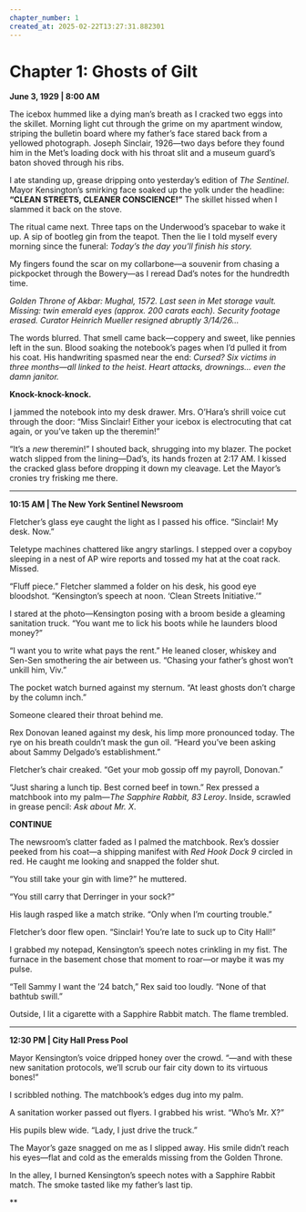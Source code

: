 ```yaml
---
chapter_number: 1
created_at: 2025-02-22T13:27:31.882301
---
```

# Chapter 1: Ghosts of Gilt  
**June 3, 1929 | 8:00 AM**  

The icebox hummed like a dying man’s breath as I cracked two eggs into the skillet. Morning light cut through the grime on my apartment window, striping the bulletin board where my father’s face stared back from a yellowed photograph. Joseph Sinclair, 1926—two days before they found him in the Met’s loading dock with his throat slit and a museum guard’s baton shoved through his ribs.  

I ate standing up, grease dripping onto yesterday’s edition of *The Sentinel*. Mayor Kensington’s smirking face soaked up the yolk under the headline: **“CLEAN STREETS, CLEANER CONSCIENCE!”** The skillet hissed when I slammed it back on the stove.  

The ritual came next. Three taps on the Underwood’s spacebar to wake it up. A sip of bootleg gin from the teapot. Then the lie I told myself every morning since the funeral: *Today’s the day you’ll finish his story.*  

My fingers found the scar on my collarbone—a souvenir from chasing a pickpocket through the Bowery—as I reread Dad’s notes for the hundredth time.  

*Golden Throne of Akbar: Mughal, 1572. Last seen in Met storage vault. Missing: twin emerald eyes (approx. 200 carats each). Security footage erased. Curator Heinrich Mueller resigned abruptly 3/14/26…*  

The words blurred. That smell came back—coppery and sweet, like pennies left in the sun. Blood soaking the notebook’s pages when I’d pulled it from his coat. His handwriting spasmed near the end: *Cursed? Six victims in three months—all linked to the heist. Heart attacks, drownings… even the damn janitor.*  

**Knock-knock-knock.**  

I jammed the notebook into my desk drawer. Mrs. O’Hara’s shrill voice cut through the door: “Miss Sinclair! Either your icebox is electrocuting that cat again, or you’ve taken up the theremin!”  

“It’s a *new* theremin!” I shouted back, shrugging into my blazer. The pocket watch slipped from the lining—Dad’s, its hands frozen at 2:17 AM. I kissed the cracked glass before dropping it down my cleavage. Let the Mayor’s cronies try frisking me there.  

---

**10:15 AM | The New York Sentinel Newsroom**  

Fletcher’s glass eye caught the light as I passed his office. “Sinclair! My desk. Now.”  

Teletype machines chattered like angry starlings. I stepped over a copyboy sleeping in a nest of AP wire reports and tossed my hat at the coat rack. Missed.  

“Fluff piece.” Fletcher slammed a folder on his desk, his good eye bloodshot. “Kensington’s speech at noon. ‘Clean Streets Initiative.’”  

I stared at the photo—Kensington posing with a broom beside a gleaming sanitation truck. “You want me to lick his boots while he launders blood money?”  

“I want you to write what pays the rent.” He leaned closer, whiskey and Sen-Sen smothering the air between us. “Chasing your father’s ghost won’t unkill him, Viv.”  

The pocket watch burned against my sternum. “At least ghosts don’t charge by the column inch.”  

Someone cleared their throat behind me.  

Rex Donovan leaned against my desk, his limp more pronounced today. The rye on his breath couldn’t mask the gun oil. “Heard you’ve been asking about Sammy Delgado’s establishment.”  

Fletcher’s chair creaked. “Get your mob gossip off my payroll, Donovan.”  

“Just sharing a lunch tip. Best corned beef in town.” Rex pressed a matchbook into my palm—*The Sapphire Rabbit, 83 Leroy*. Inside, scrawled in grease pencil: *Ask about Mr. X*.  

**CONTINUE**  

The newsroom’s clatter faded as I palmed the matchbook. Rex’s dossier peeked from his coat—a shipping manifest with *Red Hook Dock 9* circled in red. He caught me looking and snapped the folder shut.  

“You still take your gin with lime?” he muttered.  

“You still carry that Derringer in your sock?”  

His laugh rasped like a match strike. “Only when I’m courting trouble.”  

Fletcher’s door flew open. “Sinclair! You’re late to suck up to City Hall!”  

I grabbed my notepad, Kensington’s speech notes crinkling in my fist. The furnace in the basement chose that moment to roar—or maybe it was my pulse.  

“Tell Sammy I want the ’24 batch,” Rex said too loudly. “None of that bathtub swill.”  

Outside, I lit a cigarette with a Sapphire Rabbit match. The flame trembled.  

---

**12:30 PM | City Hall Press Pool**  

Mayor Kensington’s voice dripped honey over the crowd. “—and with these new sanitation protocols, we’ll scrub our fair city down to its virtuous bones!”  

I scribbled nothing. The matchbook’s edges dug into my palm.  

A sanitation worker passed out flyers. I grabbed his wrist. “Who’s Mr. X?”  

His pupils blew wide. “Lady, I just drive the truck.”  

The Mayor’s gaze snagged on me as I slipped away. His smile didn’t reach his eyes—flat and cold as the emeralds missing from the Golden Throne.  

In the alley, I burned Kensington’s speech notes with a Sapphire Rabbit match. The smoke tasted like my father’s last tip.  

**
